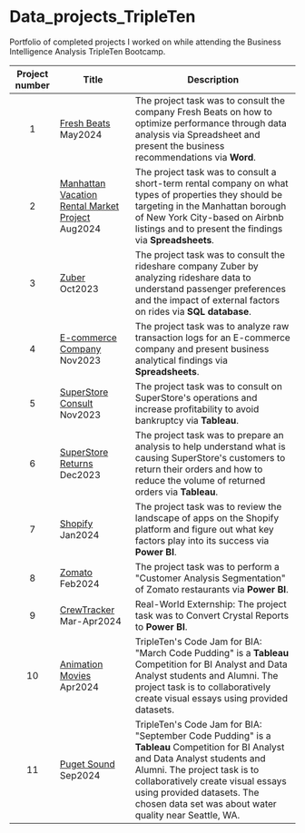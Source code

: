 # Data_projects_TripleTen
Portfolio of completed projects I worked on while attending the Business Intelligence Analysis TripleTen Bootcamp.

| Project number | Title | Description |
| :-----------: | ----------- |----------- |
| 1 | [Fresh Beats](https://github.com/Tiffany-Bergett/Data_projects_TripleTen/tree/main/Fresh%20Beats) May2024 | The project task was to consult the company Fresh Beats on how to optimize performance through data analysis via Spreadsheet and present the business recommendations via **Word**. |
| 2 | [Manhattan Vacation Rental Market Project](https://github.com/Tiffany-Bergett/Data_projects_TripleTen/tree/main/Manhattan%20Vacation%20Rental%20Market%20Project) Aug2024 | The project task was to consult a short-term rental company on what types of properties they should be targeting in the Manhattan borough of New York City-based on Airbnb listings and to present the findings via **Spreadsheets**. |
| 3 | [Zuber](https://github.com/Tiffany-Bergett/Data_projects_TripleTen/tree/main/Zuber) Oct2023| The project task was to consult the rideshare company Zuber by analyzing rideshare data to understand passenger preferences and the impact of external factors on rides via **SQL database**. |
| 4 | [E-commerce Company](https://github.com/Tiffany-Bergett/Data_projects_TripleTen/tree/main/E-commerce%20Company) Nov2023| The project task was to analyze raw transaction logs for an E-commerce company and present business analytical findings via **Spreadsheets**. |
| 5 | [SuperStore Consult](https://github.com/Tiffany-Bergett/Data_projects_TripleTen/tree/main/SuperStore%20Consult) Nov2023 | The project task was to consult on SuperStore's operations and increase profitability to avoid bankruptcy via **Tableau**. |
| 6 | [SuperStore Returns](https://github.com/Tiffany-Bergett/Data_projects_TripleTen/tree/main/SuperStore%20Returns) Dec2023 | The project task was to prepare an analysis to help understand what is causing SuperStore's customers to return their orders and how to reduce the volume of returned orders via **Tableau**. |
| 7 | [Shopify](https://github.com/Tiffany-Bergett/Data_projects_TripleTen/tree/main/Shopify) Jan2024| The project task was to review the landscape of apps on the Shopify platform and figure out what key factors play into its success via **Power BI**. |
| 8 | [Zomato](https://github.com/Tiffany-Bergett/Data_projects_TripleTen/tree/main/Zomato) Feb2024 | The project task was to perform a "Customer Analysis Segmentation" of Zomato restaurants via **Power BI**. |
| 9 | [CrewTracker](https://github.com/Tiffany-Bergett/Data_projects_TripleTen/tree/main/CrewTracker) Mar-Apr2024 | Real-World Externship: The project task was to Convert Crystal Reports to **Power BI**. |
| 10| [Animation Movies](https://github.com/Tiffany-Bergett/Data_projects_TripleTen/tree/main/Animation%20Movies) Apr2024 | TripleTen's Code Jam for BIA: "March Code Pudding" is a **Tableau** Competition for BI Analyst and Data Analyst students and Alumni. The project task is to collaboratively create visual essays using provided datasets. |
| 11| [Puget Sound](https://github.com/Tiffany-Bergett/Data_projects_TripleTen/tree/main/Puget%20Sound) Sep2024| TripleTen's Code Jam for BIA: "September Code Pudding" is a **Tableau** Competition for BI Analyst and Data Analyst students and Alumni. The project task is to collaboratively create visual essays using provided datasets. The chosen data set was about water quality near Seattle, WA. |
